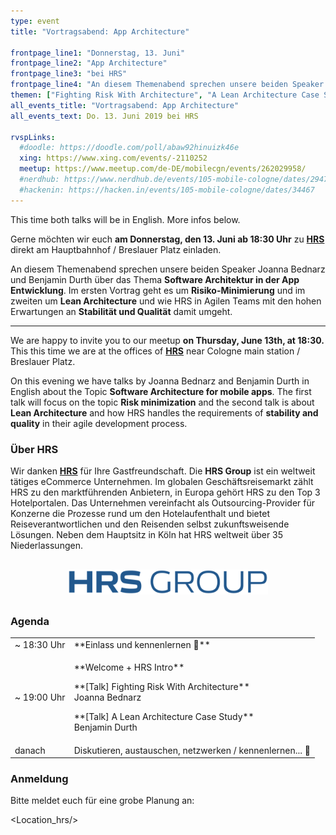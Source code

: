 ```yaml
---
type: event
title: "Vortragsabend: App Architecture"

frontpage_line1: "Donnerstag, 13. Juni"
frontpage_line2: "App Architecture"
frontpage_line3: "bei HRS"
frontpage_line4: "An diesem Themenabend sprechen unsere beiden Speaker Joanna Bednarz und Benjamin Durth diesmal über das Thema Software Architektur in der App Entwicklung. Im ersten Vortrag geht es um Risiko-Minimierung und im zweiten um Lean Architecture und wie HRS in Agilen Teams mit den hohen Erwartungen an Stabilität und Qualität damit umgeht.<br/>Wir freuen uns auf unseren ersten Vortragsabend in den schönen Büros von <a href=\"https://corporate.hrs.com/de\">HRS</a> direkt am Hauptbahnhof / Breslauer Platz."
themen: ["Fighting Risk With Architecture", "A Lean Architecture Case Study"]
all_events_title: "Vortragsabend: App Architecture"
all_events_text: Do. 13. Juni 2019 bei HRS

rvspLinks:
  #doodle: https://doodle.com/poll/abaw92hinuizk46e
  xing: https://www.xing.com/events/-2110252
  meetup: https://www.meetup.com/de-DE/mobilecgn/events/262029958/
  #nerdhub: https://www.nerdhub.de/events/105-mobile-cologne/dates/29471
  #hackenin: https://hacken.in/events/105-mobile-cologne/dates/34467
---
```



This time both talks will be in English. More infos below.

Gerne möchten wir euch
**am Donnerstag, den 13. Juni ab 18:30 Uhr** zu
**<a href="https://corporate.hrs.com/de">HRS</a>**
direkt am Hauptbahnhof / Breslauer Platz einladen.

An diesem Themenabend sprechen unsere beiden Speaker
Joanna Bednarz und Benjamin Durth über das Thema
**Software Architektur in der App Entwicklung**.
Im ersten Vortrag geht es um **Risiko-Minimierung**
und im zweiten um **Lean Architecture** und wie
HRS in Agilen Teams mit den hohen Erwartungen an
**Stabilität und Qualität** damit umgeht.

---

We are happy to invite you to our meetup
**on Thursday, June 13th, at 18:30.**
This this time we are at the offices of
**<a href="https://corporate.hrs.com/de">HRS</a>**
near Cologne main station / Breslauer Platz.

On this evening we have talks by
Joanna Bednarz and Benjamin Durth in English about the Topic
**Software Architecture for mobile apps**.
The first talk will focus on the topic **Risk minimization**
and the second talk is about **Lean Architecture** and how
HRS handles the requirements of **stability and quality**
in their agile development process.
  
### Über HRS

Wir danken <a href="https://corporate.hrs.com/de">**HRS**</a> für Ihre Gastfreundschaft.
Die **HRS Group** ist ein weltweit tätiges eCommerce Unternehmen.
Im globalen Geschäftsreisemarkt zählt HRS zu den marktführenden Anbietern,
in Europa gehört HRS zu den Top 3 Hotelportalen.
Das Unternehmen vereinfacht als Outsourcing-Provider
für Konzerne die Prozesse rund um den Hotelaufenthalt und
bietet Reiseverantwortlichen und
den Reisenden selbst zukunftsweisende Lösungen.
Neben dem Hauptsitz in Köln hat HRS weltweit über 35 Niederlassungen.

<p style="text-align: center; margin-top: 30px; margin-bottom: 30px;">
    <a href="https://corporate.hrs.com/de"><img src="/static/images/hrs.png" alt="HRS" width="320" height="40" /></a>
</p>


### Agenda

<table>
  <tr>
    <td>~ 18:30 Uhr</td>
    <td>**Einlass und kennenlernen 👋**</td>
  </tr>
  <tr>
    <td>~ 19:00 Uhr</td>
    <td>
    <p>
      **Welcome + HRS Intro**
    </p>
    <p>
      **[Talk] Fighting Risk With Architecture**<br/>
      Joanna Bednarz
    </p>
    <p>
      **[Talk] A Lean Architecture Case Study**<br/>
      Benjamin Durth
    </p>
    </td>
  </tr>
  <tr>
    <td>danach</td>
    <td>Diskutieren, austauschen, netzwerken / kennenlernen... 🍻</td>
  </tr>
</table>

### Anmeldung

Bitte meldet euch für eine grobe Planung an:&nbsp;
<RegisterLinks />

<Location_hrs/>
